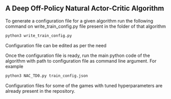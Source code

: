 ## A Deep Off-Policy Natural Actor-Critic Algorithm

To generate a configuration file for a given algorithm run the following command on write_train_config.py file present in the folder of that algorithm
```bash
python3 write_train_config.py
```
Configuration file can be edited as per the need

Once the configuration file is ready, run the main python code of the algorithm with path to configuration file as command line argument. For example
```bash
python3 NAC_TD0.py train_config.json
```

Configuration files for some of the games with tuned hyperparameters are already present in the repository.
<!---
DeepOffNAC/DeepOffNAC is a ✨ special ✨ repository because its `README.md` (this file) appears on your GitHub profile.
You can click the Preview link to take a look at your changes.
--->
